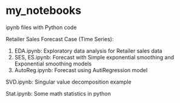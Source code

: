 # my_notebooks
ipynb files with Python code

Retailer Sales Forecast Case (Time Series):

1. EDA.ipynb: Exploratory data analysis for Retailer sales data
2. SES, ES.ipynb: Forecast with Simple exponential smoothing and Exponential smoothing models 
3. AutoReg.ipynb: Forecast using AutiRegression model

SVD.ipynb: Singular value decomposition example

Stat.ipynb: Some math statistics in python
